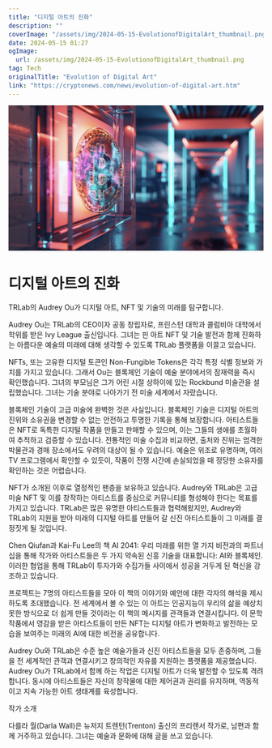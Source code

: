 ```yaml
---
title: "디지털 아트의 진화"
description: ""
coverImage: "/assets/img/2024-05-15-EvolutionofDigitalArt_thumbnail.png"
date: 2024-05-15 01:27
ogImage: 
  url: /assets/img/2024-05-15-EvolutionofDigitalArt_thumbnail.png
tag: Tech
originalTitle: "Evolution of Digital Art"
link: "https://cryptonews.com/news/evolution-of-digital-art.htm"
---
```



![Evolution of Digital Art](/assets/img/2024-05-15-EvolutionofDigitalArt_thumbnail.png)

# 디지털 아트의 진화

TRLab의 Audrey Ou가 디지털 아트, NFT 및 기술의 미래를 탐구합니다.

Audrey Ou는 TRLab의 CEO이자 공동 창립자로, 프린스턴 대학과 콜럼비아 대학에서 학위를 받은 Ivy League 출신입니다. 그녀는 핀 아트 NFT 및 기술 발전과 함께 진화하는 아름다운 예술의 미래에 대해 생각할 수 있도록 TRLab 플랫폼을 이끌고 있습니다.



NFTs, 또는 고유한 디지털 토큰인 Non-Fungible Tokens은 각각 특정 식별 정보와 가치를 가지고 있습니다. 그래서 Ou는 블록체인 기술이 예술 분야에서의 잠재력을 즉시 확인했습니다. 그녀의 부모님은 그가 어린 시절 상하이에 있는 Rockbund 미술관을 설립했습니다. 그녀는 기술 분야로 나아가기 전 미술 세계에서 자랐습니다.

블록체인 기술이 고급 미술에 완벽한 것은 사실입니다. 블록체인 기술은 디지털 아트의 진위와 소유권을 변경할 수 없는 안전하고 투명한 기록을 통해 보장합니다. 아티스트들은 NFT로 독특한 디지털 작품을 만들고 판매할 수 있으며, 이는 그들의 생애를 초월하여 추적하고 검증할 수 있습니다. 전통적인 미술 수집과 비교하면, 출처와 진위는 엄격한 박물관과 경매 장소에서도 우려의 대상이 될 수 있습니다. 예술은 위조로 유명하며, 여러 TV 프로그램에서 확인할 수 있듯이, 작품이 전쟁 시간에 손실되었을 때 정당한 소유자를 확인하는 것은 어렵습니다.

NFT가 소개된 이후로 열정적인 팬층을 보유하고 있습니다. Audrey와 TRLab은 고급 미술 NFT 및 이를 창작하는 아티스트를 중심으로 커뮤니티를 형성해야 한다는 목표를 가지고 있습니다. TRLab은 많은 유명한 아티스트들과 협력해왔지만, Audrey와 TRLab의 지원을 받아 미래의 디지털 아트를 만들어 갈 신진 아티스트들이 그 미래를 결정짓게 될 것입니다.

Chen Qiufan과 Kai-Fu Lee의 책 AI 2041: 우리 미래를 위한 열 가지 비전과의 파트너십을 통해 작가와 아티스트들은 두 가지 약속된 신흥 기술을 대표합니다: AI와 블록체인. 이러한 협업을 통해 TRLab이 투자가와 수집가들 사이에서 성공을 거두게 된 혁신을 강조하고 있습니다.



프로젝트는 7명의 아티스트들을 모아 이 책의 이야기와 예언에 대한 각자의 해석을 제시하도록 초대했습니다. 전 세계에서 볼 수 있는 이 아트는 인공지능이 우리의 삶을 예상치 못한 방식으로 더 쉽게 만들 것이라는 이 책의 메시지를 관객들과 연결시킵니다. 이 문학작품에서 영감을 받은 아티스트들이 만든 NFT는 디지털 아트가 변화하고 발전하는 모습을 보여주는 미래의 AI에 대한 비전을 공유합니다.

Audrey Ou와 TRLab은 수준 높은 예술가들과 신진 아티스트들을 모두 존중하며, 그들을 전 세계적인 관객과 연결시키고 창의적인 자유를 지원하는 플랫폼을 제공했습니다. Audrey Ou가 TRLab에서 함께 하는 작업은 디지털 아트가 더욱 발전할 수 있도록 격려합니다. 동시에 아티스트들은 자신의 창작물에 대한 제어권과 권리를 유지하며, 역동적이고 지속 가능한 아트 생태계를 육성합니다.

작가 소개

다를라 월(Darla Wall)은 뉴저지 트렌턴(Trenton) 출신의 프리랜서 작가로, 남편과 함께 거주하고 있습니다. 그녀는 예술과 문화에 대해 글을 쓰고 있습니다.